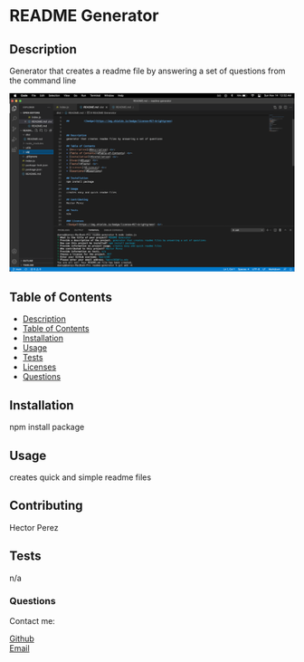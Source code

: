 # README Generator

## Description
Generator that creates a readme file by answering a set of questions from the command line
        
![command line example](media/screenshot.png)

## Table of Contents
* [Description](#Description) <br>
* [Table of Contents](#Table-of-Contents) <br>
* [Installation](#Installation) <br>
* [Usage](#Usage) <br>
* [Tests](#Tests) <br>
* [Licenses](#Licenses) <br>
* [Questions](#Questions) 

## Installation
npm install package

## Usage
creates quick and simple readme files

## Contributing
Hector Perez

## Tests
n/a

### Questions
Contact me:

[Github](https://www.github.com/hpere102) <br>
[Email](mailto:hpere102@fiu.edu)